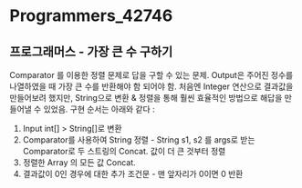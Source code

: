 # Programmers_42746
## 프로그래머스 - 가장 큰 수 구하기
Comparator 를 이용한 정렬 문제로 답을 구할 수 있는 문제.
Output은 주어진 정수를 나열하였을 때 가장 큰 수를 반환해야 함 되어야 함.
처음엔 Integer 연산으로 결과값을 만들어보려 했지만, String으로 변환 & 정렬을 통해 훨씬 효율적인 방법으로 해답을 만들어낼 수 있었음.
구현 순서는 아래와 같다 : 
  1. Input int[] > String[]로 변환
  2. Comparator를 사용하여 String 정렬
    - String s1, s2 를 args로 받는 Comparator로 두 스트링의 Concat. 값이 더 큰 것부터 정렬
  3. 정렬한 Array 의 모든 값 Concat.
  4. 결과값이 0인 경우에 대한 추가 조건문
    - 맨 앞자리가 0이면 0 반환

